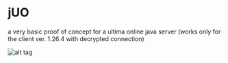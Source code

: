 jUO
===

a very basic proof of concept for a ultima online java server (works only for the client ver. 1.26.4 with decrypted connection)

![alt tag](http://i.imgur.com/xHj4XF5.png)
